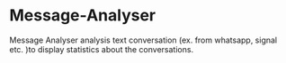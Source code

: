 # Message-Analyser
Message Analyser analysis text conversation (ex. from whatsapp, signal etc. )to display statistics about the conversations.
